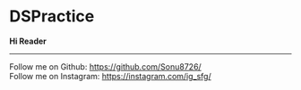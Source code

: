 # DSPractice

<b>Hi Reader</b>
<hr/>


Follow me on Github: https://github.com/Sonu8726/<br/>
Follow me on Instagram: https://instagram.com/ig_sfg/
